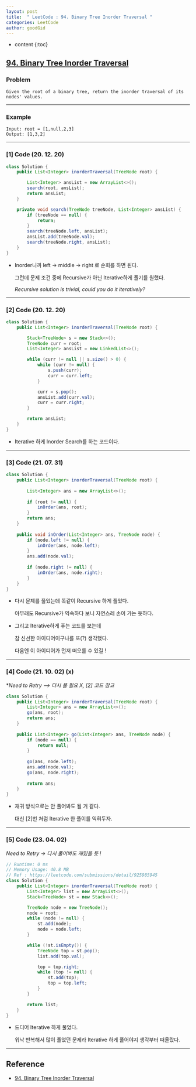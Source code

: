 ```yaml
---
layout: post
title:  " LeetCode : 94. Binary Tree Inorder Traversal "
categories: LeetCode
author: goodGid
---
```

* content
{:toc}

## [94. Binary Tree Inorder Traversal](https://leetcode.com/problems/binary-tree-inorder-traversal/)

### Problem

```
Given the root of a binary tree, return the inorder traversal of its nodes' values.
```





---

### Example

```
Input: root = [1,null,2,3]
Output: [1,3,2]
```

---

### [1] Code (20. 12. 20)

``` java
class Solution {
    public List<Integer> inorderTraversal(TreeNode root) {

        List<Integer> ansList = new ArrayList<>();
        search(root, ansList);
        return ansList;
    }

    private void search(TreeNode treeNode, List<Integer> ansList) {
        if (treeNode == null) {
            return;
        }
        search(treeNode.left, ansList);
        ansList.add(treeNode.val);
        search(treeNode.right, ansList);
    }
}
```

* Inorder니까 left -> middle -> right 로 순회를 하면 된다.

  그런데 문제 조건 중에 Recursive가 아닌 Iterative하게 풀기를 원했다.

  *Recursive solution is trivial, could you do it iteratively?*

---


### [2] Code (20. 12. 20)

``` java
class Solution {
    public List<Integer> inorderTraversal(TreeNode root) {

        Stack<TreeNode> s = new Stack<>();
        TreeNode curr = root;
        List<Integer> ansList = new LinkedList<>();

        while (curr != null || s.size() > 0) {
            while (curr != null) {
                s.push(curr);
                curr = curr.left;
            }

            curr = s.pop();
            ansList.add(curr.val);
            curr = curr.right;
        }

        return ansList;
    }
}
```

* Iterative 하게 Inorder Search를 하는 코드이다.


---

### [3] Code (21. 07. 31)

``` java
class Solution {
    public List<Integer> inorderTraversal(TreeNode root) {        
        
        List<Integer> ans = new ArrayList<>();
        
        if (root != null) {
            inOrder(ans, root);
        }
        return ans;
    }
    
    public void inOrder(List<Integer> ans, TreeNode node) {
        if (node.left != null) {
            inOrder(ans, node.left);
        }
        ans.add(node.val);
        
        if (node.right != null) {
            inOrder(ans, node.right);
        }
    }
}
```

* 다시 문제를 풀었는데 똑같이 Recursive 하게 풀었다.

  아무래도 Recursive가 익숙하다 보니 자연스레 손이 가는 듯하다.

* 그리고 Iterative하게 푸는 코드를 보는데

  참 신선한 아이디어이구나를 또(?) 생각했다.

  다음엔 이 아이디어가 먼저 떠오를 수 있길 !

---

### [4] Code (21. 10. 02) (x)

**Need to Retry --> 다시 풀 필요 X, [2] 코드 참고*

``` java
class Solution {
    public List<Integer> inorderTraversal(TreeNode root) {
        List<Integer> ans = new ArrayList<>();       
        go(ans, root);
        return ans;
    }
    
    public List<Integer> go(List<Integer> ans, TreeNode node) {
        if (node == null) {
            return null;
        }
        
        go(ans, node.left);
        ans.add(node.val);
        go(ans, node.right);
        
        return ans;
    }
}
```

* 재귀 방식으로는 안 풀어봐도 될 거 같다.

  대신 [2]번 처럼 Iterative 한 풀이를 익혀두자.

---

### [5] Code (23. 04. 02)

*Need to Retry -> 다시 풀어봐도 재밌을 듯 !*

``` java
// Runtime: 0 ms
// Memory Usage: 40.8 MB
// Ref : https://leetcode.com/submissions/detail/925985945
class Solution {
    public List<Integer> inorderTraversal(TreeNode root) {
        List<Integer> list = new ArrayList<>();
        Stack<TreeNode> st = new Stack<>();

        TreeNode node = new TreeNode();
        node = root;
        while (node != null) {
            st.add(node);
            node = node.left;
        }

        while (!st.isEmpty()) {
            TreeNode top = st.pop();
            list.add(top.val);

            top = top.right;
            while (top != null) {
                st.add(top);
                top = top.left;
            }
        }

        return list;
    }
}
```

* 드디어 Iterative 하게 풀었다.

  워낙 반복해서 많이 풀었던 문제라 Iterative 하게 풀어야지 생각부터 떠올랐다.

---

## Reference

*  [94. Binary Tree Inorder Traversal](https://leetcode.com/problems/binary-tree-inorder-traversal/)